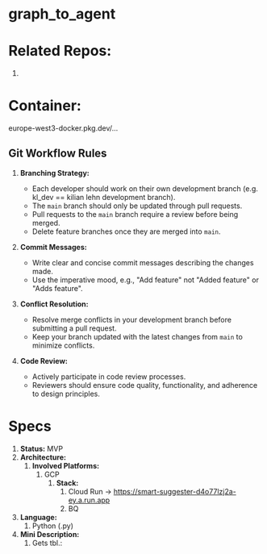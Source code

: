 # graph_to_agent

# Related Repos:

1.

# Container:

europe-west3-docker.pkg.dev/...

## Git Workflow Rules

1. **Branching Strategy:**
    - Each developer should work on their own development branch (e.g. kl_dev == kilian lehn development branch).
    - The `main` branch should only be updated through pull requests.
    - Pull requests to the `main` branch require a review before being merged.
    - Delete feature branches once they are merged into `main`.

2. **Commit Messages:**
    - Write clear and concise commit messages describing the changes made.
    - Use the imperative mood, e.g., "Add feature" not "Added feature" or "Adds feature".

3. **Conflict Resolution:**
    - Resolve merge conflicts in your development branch before submitting a pull request.
    - Keep your branch updated with the latest changes from `main` to minimize conflicts.

4. **Code Review:**
    - Actively participate in code review processes.
    - Reviewers should ensure code quality, functionality, and adherence to design principles.

# Specs

1. **Status:** MVP
2. **Architecture:**
    1. **Involved Platforms:**
        1. GCP
            1. **Stack:**
                1. Cloud Run -> https://smart-suggester-d4o77lzj2a-ey.a.run.app
                2. BQ
3. **Language:**
    1. Python (.py)
4. **Mini Description:**
    1. Gets tbl.: 

